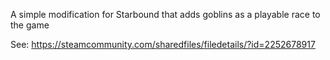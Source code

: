 A simple modification for Starbound that adds goblins as a playable race to the game

See: https://steamcommunity.com/sharedfiles/filedetails/?id=2252678917
